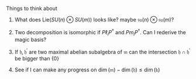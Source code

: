 Things to think about

1. What does $\text{Lie}(SU(n) \otimes SU(m))$ looks like? maybe $\mathfrak{su}(n) \otimes \mathfrak{su}(m)$?

2. Two decomposition is isomorphic if $P\ell_iP^\dagger$ and $Pm_iP^\dagger$. Can I rederive the magic basis?

3. If $\mathfrak{h}, \mathfrak{h}^\prime$ are two maximal abelian subalgebra of $\mathfrak{m}$ can the intersection $\mathfrak{h} \cap \mathfrak{h}^\prime$ be bigger than {0}

4. See if I can make any progress on $\dim(\mathfrak{m}) - \dim(\mathfrak{h}) \leq \dim(\mathfrak{k})$
